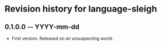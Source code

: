 # Revision history for language-sleigh

## 0.1.0.0 -- YYYY-mm-dd

* First version. Released on an unsuspecting world.
